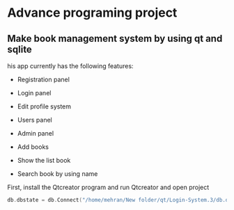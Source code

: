 # Advance programing project
## Make book management system by using qt and sqlite
his app currently has the following features:

- Registration panel

- Login panel

- Edit profile system

- Users panel

- Admin panel

- Add books

- Show the list book

- Search book by using name

First, install the Qtcreator program
and run Qtcreator and open project
```c++
db.dbstate = db.Connect("/home/mehran/New folder/qt/Login-System.3/db.db");
```
